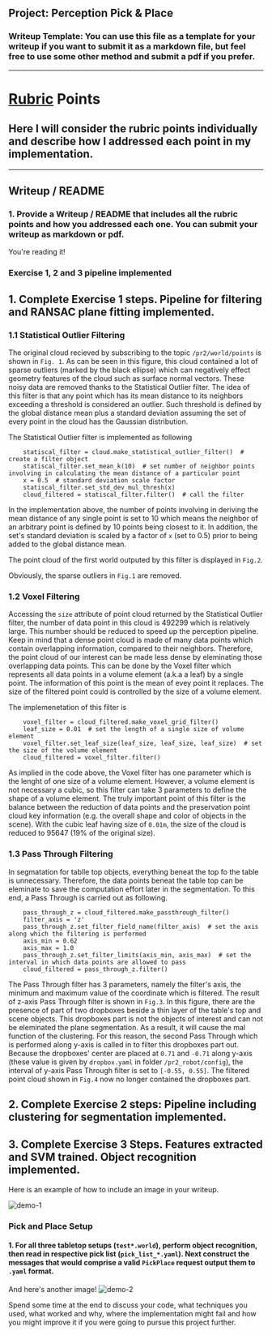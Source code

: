 ## Project: Perception Pick & Place
### Writeup Template: You can use this file as a template for your writeup if you want to submit it as a markdown file, but feel free to use some other method and submit a pdf if you prefer.

---

# [Rubric](https://review.udacity.com/#!/rubrics/1067/view) Points
## Here I will consider the rubric points individually and describe how I addressed each point in my implementation.  

---
## Writeup / README

### 1. Provide a Writeup / README that includes all the rubric points and how you addressed each one.  You can submit your writeup as markdown or pdf.  

You're reading it!

### Exercise 1, 2 and 3 pipeline implemented

## 1. Complete Exercise 1 steps. Pipeline for filtering and RANSAC plane fitting implemented.
### 1.1 Statistical Outlier Filtering
The original cloud recieved by subscribing to the topic `/pr2/world/points` is shown in `Fig. 1`. As can be seen in this figure, this cloud contained a lot of sparse outliers (marked by the black ellipse) which can negatively effect geometry features of the cloud such as surface normal vectors. These noisy data are removed thanks to the Statistical Outlier filter. The idea of this filter is that any point which has its mean distance to its neighbors exceeding a threshold is considered an outlier. Such threshold is defined by the global distance mean plus a standard deviation assuming the set of every point in the cloud has the Gaussian distribution.

The Statistical Outlier filter is implemented as following
```
	statiscal_filter = cloud.make_statistical_outlier_filter()  # create a filter object
    statiscal_filter.set_mean_k(10)  # set number of neighbor points involving in calculating the mean distance of a particular point
    x = 0.5  # standard deviation scale factor
    statiscal_filter.set_std_dev_mul_thresh(x)  
    cloud_filtered = statiscal_filter.filter()  # call the filter
```
In the implementation above, the number of points involving in deriving the mean distance of any single point is set to 10 which means the neighbor of an arbitrary point is defined by 10 points being closest to it. In addition, the set's standard deviation is scaled by a factor of `x` (set to 0.5) prior to being added to the global distance mean.

The point cloud of the first world outputed by this filter is displayed in `Fig.2`.

Obviously, the sparse outliers in `Fig.1` are removed.

### 1.2 Voxel Filtering
Accessing the `size` attribute of point cloud returned by the Statistical Outlier filter, the number of data point in this cloud is 492299 which is relatively large. This number should be reduced to speed up the perception pipeline. Keep in mind that a dense point cloud is made of many data points which contain overlapping information, compared to their neighbors. Therefore, the point cloud of our interest can be made less dense by eleminating those overlapping data points. This can be done by the Voxel filter which represents all data points in a volume element (a.k.a a leaf) by a single point. The information of this point is the mean of evey point it replaces. The size of the filtered point could is controlled by the size of a volume element.

The implemenetation of this filter is
```
	voxel_filter = cloud_filtered.make_voxel_grid_filter()
    leaf_size = 0.01  # set the length of a single size of volume element
    voxel_filter.set_leaf_size(leaf_size, leaf_size, leaf_size)  # set the size of the volume element
    cloud_filtered = voxel_filter.filter()
```
As implied in the code above, the Voxel filter has one parameter which is the lenght of one size of a volume element. However, a volume element is not necessary a cubic, so this filter can take 3 parameters to define the shape of a volume element. The truly important point of this filter is the balance between the reduction of data points and the preservation point cloud key information (e.g. the overall shape and color of objects in the scene). With the cubic leaf having size of `0.01m`, the size of the cloud is reduced to 95647 (19% of the original size).

### 1.3 Pass Through Filtering
In segmatation for tablle top objects, everything beneat the top fo the table is unnecessary. Therefore, the data points beneat the table top can be eleminate to save the computation effort later in the segmentation. To this end, a Pass Through is carried out as following.
```
	pass_through_z = cloud_filtered.make_passthrough_filter()
    filter_axis = 'z'
    pass_through_z.set_filter_field_name(filter_axis)  # set the axis along which the filtering is performed
    axis_min = 0.62
    axis_max = 1.0
    pass_through_z.set_filter_limits(axis_min, axis_max)  # set the interval in which data points are allowed to pass
    cloud_filtered = pass_through_z.filter()
```
The Pass Through filter has 3 parameters, namely the filter's axis, the minimum and maximum value of the coordinate which is filtered. The result of z-axis Pass Through filter is shown in `Fig.3`. In this figure, there are the presence of part of two dropboxes beside a thin layer of the table's top and scene objects. This dropboxes part is not the objects of interest and can not be eleminated the plane segmentation. As a result, it will cause the mal function of the clustering. For this reason, the second Pass Through which is performed along y-axis is called in to filter this dropboxes part out. Because the dropboxes' center are placed at `0.71` and `-0.71` along y-axis (these value is given by `dropbox.yaml` in folder `/pr2_robot/config`), the interval of y-axis Pass Through filter is set to `[-0.55, 0.55]`. The filtered point cloud shown in `Fig.4` now no longer contained the dropboxes part. 


## 2. Complete Exercise 2 steps: Pipeline including clustering for segmentation implemented.  

## 3. Complete Exercise 3 Steps.  Features extracted and SVM trained.  Object recognition implemented.
Here is an example of how to include an image in your writeup.

![demo-1](https://user-images.githubusercontent.com/20687560/28748231-46b5b912-7467-11e7-8778-3095172b7b19.png)

### Pick and Place Setup

#### 1. For all three tabletop setups (`test*.world`), perform object recognition, then read in respective pick list (`pick_list_*.yaml`). Next construct the messages that would comprise a valid `PickPlace` request output them to `.yaml` format.

And here's another image! 
![demo-2](https://user-images.githubusercontent.com/20687560/28748286-9f65680e-7468-11e7-83dc-f1a32380b89c.png)

Spend some time at the end to discuss your code, what techniques you used, what worked and why, where the implementation might fail and how you might improve it if you were going to pursue this project further.  



